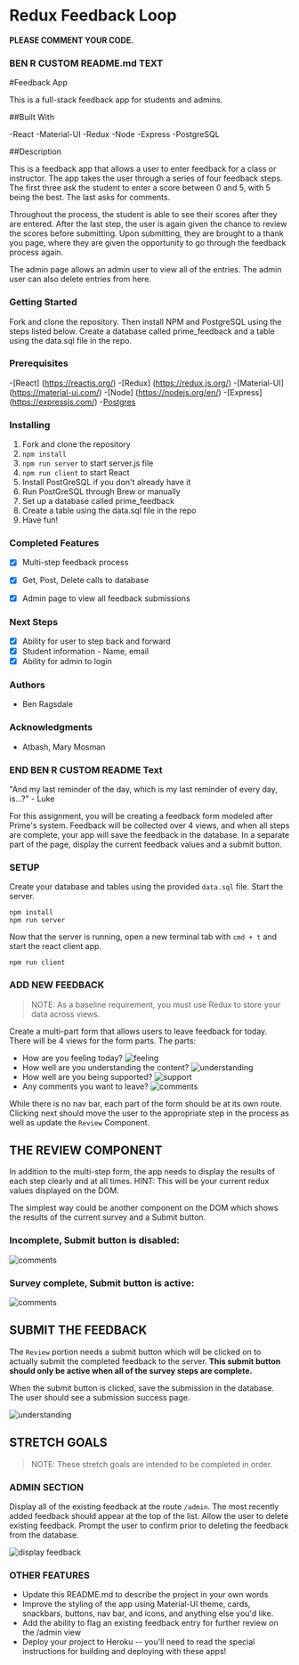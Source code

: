 # Redux Feedback Loop

**PLEASE COMMENT YOUR CODE.**

### BEN R CUSTOM README.md TEXT

#Feedback App 

This is a full-stack feedback app for students and admins. 

##Built With

-React
-Material-UI
-Redux
-Node
-Express
-PostgreSQL


##Description

This is a feedback app that allows a user to enter feedback for a class or instructor. The app takes the user through a series of four feedback steps. The first three ask the student to enter a score between 0 and 5, with 5 being the best. The last asks for comments. 

Throughout the process, the student is able to see their scores after they are entered. After the last step, the user is again given the chance to review the scores before submitting. Upon submitting, they are brought to a thank you page, where they are given the opportunity to go through the feedback process again.

The admin page allows an admin user to view all of the entries. The admin user can also delete entries from here.

### Getting Started 

Fork and clone the repository. Then install NPM and PostgreSQL using the steps listed below. Create a database called prime_feedback and a table using the data.sql file in the repo.

### Prerequisites 
-[React] (https://reactjs.org/)
-[Redux] (https://redux.js.org/)
-[Material-UI] (https://material-ui.com/)
-[Node] (https://nodejs.org/en/)
-[Express] (https://expressjs.com/)
-[Postgres](https://www.postgresql.org/)


### Installing 

1. Fork and clone the repository
2. `npm install`
3. `npm run server` to start server.js file
4. `npm run client` to start React
5. Install PostGreSQL if you don't already have it
6. Run PostGreSQL through Brew or manually
7. Set up a database called prime_feedback 
8. Create a table using the data.sql file in the repo
9. Have fun! 

### Completed Features

- [x] Multi-step feedback process
- [x] Get, Post, Delete calls to database
- [x] Admin page to view all feedback submissions


### Next Steps

- [x] Ability for user to step back and forward
- [x] Student information - Name, email
- [x] Ability for admin to login

### Authors

* Ben Ragsdale

### Acknowledgments

* Atbash, Mary Mosman



### END BEN R CUSTOM README Text



"And my last reminder of the day, which is my last reminder of every day, is...?" - Luke

 For this assignment, you will be creating a feedback form modeled after Prime's system. Feedback will be collected over 4 views, and when all steps are complete, your app will save the feedback in the database. In a separate part of the page, display the current feedback values and a submit button. 

### SETUP

Create your database and tables using the provided `data.sql` file. Start the server.

```
npm install
npm run server
```

Now that the server is running, open a new terminal tab with `cmd + t` and start the react client app.

```
npm run client
```

### ADD NEW FEEDBACK

> NOTE: As a baseline requirement, you must use Redux to store your data across views.

Create a multi-part form that allows users to leave feedback for today. 
There will be 4 views for the form parts.
The parts:
- How are you feeling today?
![feeling](wireframes/feeling.png)
- How well are you understanding the content?
![understanding](wireframes/understanding.png)
- How well are you being supported?
![support](wireframes/supported.png)
- Any comments you want to leave?
![comments](wireframes/comments.png)

While there is no nav bar, each part of the form should be at its own route. Clicking next should move the user to the appropriate step in the process as well as update the `Review` Component.


## THE REVIEW COMPONENT

In addition to the multi-step form, the app needs to display the results of each step clearly and at all times. HINT: This will be your current redux values displayed on the DOM. 

The simplest way could be another component on the DOM which shows the results of the current survey and a Submit button.

### Incomplete, Submit button is disabled:

![comments](wireframes/comments.png)

### Survey complete, Submit button is active:

![comments](wireframes/review.png)

## SUBMIT THE FEEDBACK

The `Review` portion needs a submit button which will be clicked on to actually submit the completed feedback to the server. **This submit button should only be active when all of the survey steps are complete.**

When the submit button is clicked, save the submission in the database. The user should see a submission success page.

![understanding](wireframes/page-five.png)



## STRETCH GOALS

> NOTE: These stretch goals are intended to be completed in order.

### ADMIN SECTION

Display all of the existing feedback at the route `/admin`. The most recently added feedback should appear at the top of the list. Allow the user to delete existing feedback. Prompt the user to confirm prior to deleting the feedback from the database.

![display feedback](wireframes/admin.png)

### OTHER FEATURES

- Update this README.md to describe the project in your own words
- Improve the styling of the app using Material-UI theme, cards, snackbars, buttons, nav bar, and icons, and anything else you'd like.
- Add the ability to flag an existing feedback entry for further review on the /admin view
- Deploy your project to Heroku -- you'll need to read the special instructions for building and deploying with these apps! 
